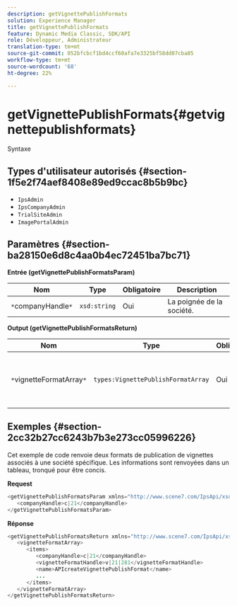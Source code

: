 ```yaml
---
description: getVignettePublishFormats
solution: Experience Manager
title: getVignettePublishFormats
feature: Dynamic Media Classic, SDK/API
role: Développeur, Administrateur
translation-type: tm+mt
source-git-commit: 052bfcbcf1bd4ccf60afa7e3325bf58dd07cba85
workflow-type: tm+mt
source-wordcount: '68'
ht-degree: 22%

---
```



# getVignettePublishFormats{#getvignettepublishformats}

Syntaxe

## Types d&#39;utilisateur autorisés {#section-1f5e2f74aef8408e89ed9ccac8b5b9bc}

* `IpsAdmin`
* `IpsCompanyAdmin`
* `TrialSiteAdmin`
* `ImagePortalAdmin`

## Paramètres {#section-ba28150e6d8c4aa0b4ec72451ba7bc71}

**Entrée (getVignettePublishFormatsParam)**

| Nom | Type | Obligatoire | Description |
|---|---|---|---|
| `*`companyHandle`*` | `xsd:string` | Oui | La poignée de la société. |

**Output (getVignettePublishFormatsReturn)**

| Nom | Type | Obligatoire | Description |
|---|---|---|---|
| `*`vignetteFormatArray`*` | `types:VignettePublishFormatArray` | Oui | Tableau des formats de publication de vignettes. |

## Exemples {#section-2cc32b27cc6243b7b3e273cc05996226}

Cet exemple de code renvoie deux formats de publication de vignettes associés à une société spécifique. Les informations sont renvoyées dans un tableau, tronqué pour être concis.

**Request**

```java
<getVignettePublishFormatsParam xmlns="http://www.scene7.com/IpsApi/xsd/2008-01-15">
   <companyHandle>c|21</companyHandle>
</getVignettePublishFormatsParam>
```

**Réponse**

```java
<getVignettePublishFormatsReturn xmlns="http://www.scene7.com/IpsApi/xsd/2008-01-15">
   <vignetteFormatArray>
      <items>
         <companyHandle>c|21</companyHandle>
         <vignetteFormatHandle>v|21|281</vignetteFormatHandle>
         <name>APIcreateVignettePublishFormat</name>
         ...
      </items>
   </vignetteFormatArray>
</getVignettePublishFormatsReturn>
```

